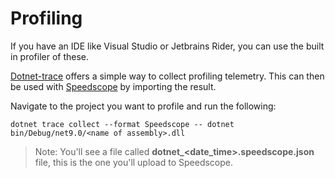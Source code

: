 # Profiling

If you have an IDE like Visual Studio or Jetbrains Rider, you can use the built in profiler of these.

[Dotnet-trace](https://docs.microsoft.com/en-us/dotnet/core/diagnostics/dotnet-trace) offers a simple way to collect profiling
telemetry. This can then be used with [Speedscope](https://www.speedscope.app) by importing the result.

Navigate to the project you want to profile and run the following:

```shell
dotnet trace collect --format Speedscope -- dotnet bin/Debug/net9.0/<name of assembly>.dll
```

> Note: You'll see a file called **dotnet_<date_time>.speedscope.json** file, this is the one you'll upload to Speedscope.
